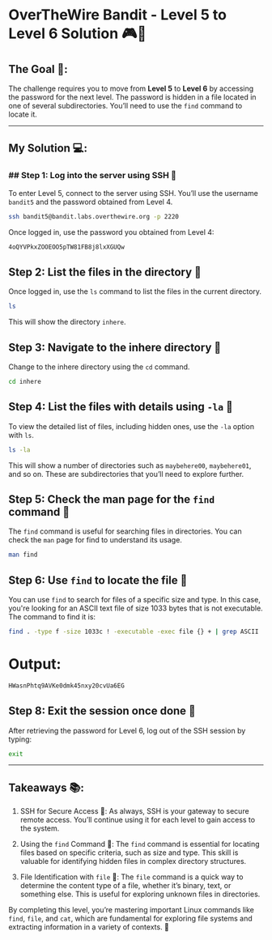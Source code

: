 
# OverTheWire Bandit - Level 5 to Level 6 Solution 🎮🔐

## The Goal 🎯:
The challenge requires you to move from **Level 5** to **Level 6** by accessing the password for the next level. The password is hidden in a file located in one of several subdirectories. You’ll need to use the `find` command to locate it.

---

## My Solution 💻:

### ## Step 1: Log into the server using SSH 🔑
To enter Level 5, connect to the server using SSH. You’ll use the username `bandit5` and the password obtained from Level 4.

```bash
ssh bandit5@bandit.labs.overthewire.org -p 2220
```

Once logged in, use the password you obtained from Level 4:

```bash
4oQYVPkxZOOEOO5pTW81FB8j8lxXGUQw
```

## Step 2: List the files in the directory 📂
Once logged in, use the `ls` command to list the files in the current directory.

```bash
ls
```

This will show the directory `inhere`. 

## Step 3: Navigate to the inhere directory 📂
Change to the inhere directory using the `cd` command.

```bash
cd inhere
```

## Step 4: List the files with details using `-la` 📑
To view the detailed list of files, including hidden ones, use the `-la` option with `ls`.

```bash
ls -la
```

This will show a number of directories such as `maybehere00`, `maybehere01`, and so on. These are subdirectories that you’ll need to explore further.

## Step 5: Check the man page for the `find` command 📖
The `find` command is useful for searching files in directories. You can check the `man` page for find to understand its usage.

```bash
man find
```

## Step 6: Use `find` to locate the file 📂
You can use `find` to search for files of a specific size and type. In this case, you're looking for an ASCII text file of size 1033 bytes that is not executable. The command to find it is:

```bash
find . -type f -size 1033c ! -executable -exec file {} + | grep ASCII
```

# Output:

```bash
HWasnPhtq9AVKe0dmk45nxy20cvUa6EG
```

## Step 8: Exit the session once done 🛑
After retrieving the password for Level 6, log out of the SSH session by typing:

```bash
exit
```

---

## Takeaways 📚:

1. SSH for Secure Access 🔐: As always, SSH is your gateway to secure remote access. You’ll continue using it for each level to gain access to the system.

2. Using the `find` Command 🔎: The `find` command is essential for locating files based on specific criteria, such as size and type. This skill is valuable for identifying hidden files in complex directory structures.

3. File Identification with `file` 📑: The `file` command is a quick way to determine the content type of a file, whether it’s binary, text, or something else. This is useful for exploring unknown files in directories.

By completing this level, you’re mastering important Linux commands like `find`, `file`, and `cat`, which are fundamental for exploring file systems and extracting information in a variety of contexts. 🚀
